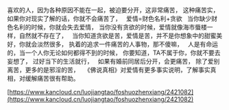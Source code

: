喜欢的人，因为各种原因不能在一起，被迫要分开，这非常痛苦，
这种痛苦实，如果你对现实了解的话，你就不会痛苦了，
&nbsp;
爱情=财色名利+贪欲
&nbsp;
当你缺少财色名利的时候，你就会失去爱情，
当你没有贪欲的时候，爱情就像海市蜃楼一样，自然就不存在了，
&nbsp;
当你知道贪欲是苦，爱情是苦，并不是你想象中的甜蜜美好，你就会淡然很多，
执着的追求一件痛苦的人事物，那不傻嘛，
&nbsp;
人是有命运的，当一个人你无论如何都得不到的时候，
你要知道，TA不属于你，你就不要去妄想了，
过好当下的生活就行，
&nbsp;
如果有婚前同居后分开，会更痛苦，
除了爱别离苦，更多的是邪淫的苦，
&nbsp;
《佛说真相》对爱情有更多事实说明，了解事实真相，对缓解痛苦很有帮助。

[https://www.kancloud.cn/luojiangtao/foshuozhenxiang/2421082](https://www.kancloud.cn/luojiangtao/foshuozhenxiang/2421082)